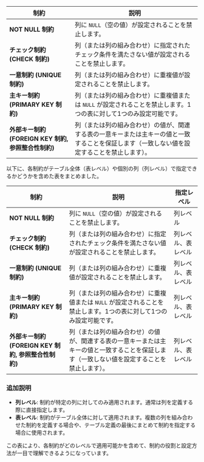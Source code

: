 

| **制約**            | **説明**                                                                                                                                             |
|-------------------|--------------------------------------------------------------------------------------------------------------------------------------------------|
| **NOT NULL 制約**  | 列に `NULL`（空の値）が設定されることを禁止します。                                                                                                    |
| **チェック制約 (CHECK 制約)** | 列（または列の組み合わせ）に指定されたチェック条件を満たさない値が設定されることを禁止します。                                                           |
| **一意制約 (UNIQUE 制約)**    | 列（または列の組み合わせ）に重複値が設定されることを禁止します。                                                                                             |
| **主キー制約 (PRIMARY KEY 制約)** | 列（または列の組み合わせ）に重複値または `NULL` が設定されることを禁止します。1つの表に対して1つのみ設定可能です。                                                    |
| **外部キー制約 (FOREIGN KEY 制約, 参照整合性制約)** | 列（または列の組み合わせ）の値が、関連する表の一意キーまたは主キーの値と一致することを保証します（一致しない値を設定することを禁止します）。|

以下に、各制約がテーブル全体（表レベル）や個別の列（列レベル）で指定できるかどうかを含めた表をまとめました。

| **制約**                              | **説明**                                                                                                                                                           | **指定レベル**        |
|---------------------------------------|------------------------------------------------------------------------------------------------------------------------------------------------------------------|--------------------|
| **NOT NULL 制約**                     | 列に `NULL`（空の値）が設定されることを禁止します。                                                                                                               | 列レベル             |
| **チェック制約 (CHECK 制約)**         | 列（または列の組み合わせ）に指定されたチェック条件を満たさない値が設定されることを禁止します。                                                                      | 列レベル、表レベル     |
| **一意制約 (UNIQUE 制約)**            | 列（または列の組み合わせ）に重複値が設定されることを禁止します。                                                                                                    | 列レベル、表レベル     |
| **主キー制約 (PRIMARY KEY 制約)**      | 列（または列の組み合わせ）に重複値または `NULL` が設定されることを禁止します。1つの表に対して1つのみ設定可能です。                                                   | 列レベル、表レベル     |
| **外部キー制約 (FOREIGN KEY 制約, 参照整合性制約)** | 列（または列の組み合わせ）の値が、関連する表の一意キーまたは主キーの値と一致することを保証します（一致しない値を設定することを禁止します）。                        | 列レベル、表レベル     |

### 追加説明
- **列レベル**: 制約が特定の列に対してのみ適用されます。通常は列を定義する際に直接指定します。
- **表レベル**: 制約がテーブル全体に対して適用されます。複数の列を組み合わせた制約を定義する場合や、テーブル定義の最後にまとめて制約を指定する場合に使用されます。

この表により、各制約がどのレベルで適用可能かを含めて、制約の役割と設定方法が一目で理解できるようになっています。

